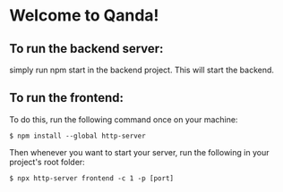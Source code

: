# Welcome to Qanda!

## To run the backend server:
simply run npm start in the backend project. This will start the backend.

## To run the frontend:
To do this, run the following command once on your machine:

`$ npm install --global http-server`

Then whenever you want to start your server, run the following in your project's root folder:

`$ npx http-server frontend -c 1 -p [port]`

